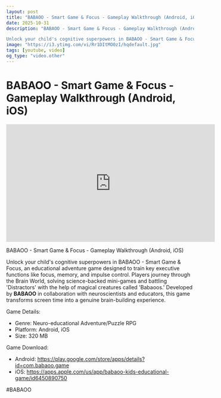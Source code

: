 ```yaml
---
layout: post
title: "BABAOO - Smart Game & Focus - Gameplay Walkthrough (Android, iOS)"
date: 2025-10-31
description: "BABAOO - Smart Game & Focus - Gameplay Walkthrough (Android, iOS)

Unlock your child's cognitive superpowers in BABAOO - Smart Game & Focus, an educatio..."
image: "https://i3.ytimg.com/vi/Rr1DItMO0zI/hqdefault.jpg"
tags: [youtube, video]
og_type: "video.other"
---
```


<script type="application/ld+json">
{
  "@context": "http://schema.org",
  "@type": "VideoObject",
  "name": "BABAOO - Smart Game & Focus - Gameplay Walkthrough (Android, iOS)",
  "description": "BABAOO - Smart Game & Focus - Gameplay Walkthrough (Android, iOS)\n\nUnlock your child's cognitive superpowers in BABAOO - Smart Game & Focus, an educational adventure game designed to train key executive functions like focus, memory, and impulse control. Players journey through the Brain World, solving science-backed mini-games and battling 'Distractors' with the help of magical creatures called 'Babaoos.' Developed by **BABAOO** in collaboration with neuroscientists and educators, this game transforms screen time into a genuine brain-building experience.\n\nGame Details:\n\n- Genre: Neuro-educational Adventure/Puzzle RPG\n- Platform: Android, iOS\n- Size: 320 MB\n\nGame Download:\n\n- Android: https://play.google.com/store/apps/details?id=com.babaoo.game\n- iOS: https://apps.apple.com/us/app/babaoo-kids-educational-game/id6450890750\n\n#BABAOO",
  "thumbnailUrl": "https://i3.ytimg.com/vi/Rr1DItMO0zI/hqdefault.jpg",
  "uploadDate": "2025-10-31T15:01:04",
  "embedUrl": "https://www.youtube.com/embed/Rr1DItMO0zI",
  "publisher": {
    "@type": "Person",
    "name": "Celo Zaga"
  },
  "mainEntityOfPage": {
    "@type": "WebPage",
    "@id": "https://celozaga.github.io/2025/10/31/babaoo---smart-game-&-focus---gameplay-walkthrough-(android,-ios)-Rr1DItMO0zI.html"
  },
  "duration": "PT0M0S"
}
</script>

<script type="application/ld+json">
{
  "@context": "http://schema.org",
  "@type": "BlogPosting",
  "headline": "BABAOO - Smart Game & Focus - Gameplay Walkthrough (Android, iOS)",
  "image": "https://i3.ytimg.com/vi/Rr1DItMO0zI/hqdefault.jpg",
  "publisher": {
    "@type": "Person",
    "name": "Celo Zaga"
  },
  "url": "https://celozaga.github.io/2025/10/31/babaoo---smart-game-&-focus---gameplay-walkthrough-(android,-ios)-Rr1DItMO0zI.html",
  "datePublished": "2025-10-31T15:01:04",
  "dateCreated": "2025-10-31T15:01:04",
  "dateModified": "2025-10-31T15:01:04",
  "description": "BABAOO - Smart Game & Focus - Gameplay Walkthrough (Android, iOS)\n\nUnlock your child's cognitive superpowers in BABAOO - Smart Game & Focus, an educatio...",
  "author": {
    "@type": "Person",
    "name": "Celo Zaga"
  },
  "mainEntityOfPage": {
    "@type": "WebPage",
    "@id": "https://celozaga.github.io/2025/10/31/babaoo---smart-game-&-focus---gameplay-walkthrough-(android,-ios)-Rr1DItMO0zI.html"
  }
}
</script>

<h1 class="youtube-post-title">BABAOO - Smart Game & Focus - Gameplay Walkthrough (Android, iOS)</h1>

<iframe width="560" height="315" src="https://www.youtube.com/embed/Rr1DItMO0zI" class="youtube-post-embed" frameborder="0" allowfullscreen></iframe>

<p class="youtube-post-description">BABAOO - Smart Game & Focus - Gameplay Walkthrough (Android, iOS)

Unlock your child's cognitive superpowers in BABAOO - Smart Game & Focus, an educational adventure game designed to train key executive functions like focus, memory, and impulse control. Players journey through the Brain World, solving science-backed mini-games and battling 'Distractors' with the help of magical creatures called 'Babaoos.' Developed by **BABAOO** in collaboration with neuroscientists and educators, this game transforms screen time into a genuine brain-building experience.

Game Details:

- Genre: Neuro-educational Adventure/Puzzle RPG
- Platform: Android, iOS
- Size: 320 MB

Game Download:

- Android: https://play.google.com/store/apps/details?id=com.babaoo.game
- iOS: https://apps.apple.com/us/app/babaoo-kids-educational-game/id6450890750

#BABAOO</p>
